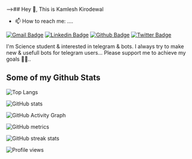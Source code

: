 

-->## Hey 👋, This is Kamlesh Kirodewal
- 📫 How to reach me: ....

[![Gmail Badge](https://img.shields.io/badge/-kkirodewal@gmail.com-c14438?style=flat&logo=Gmail&logoColor=white&link=mailto:kkirodewal@gmail.com)](mailto:kkirodewal@gmail.com) 
[![Linkedin Badge](https://img.shields.io/badge/-Kirodewal-0072b1?style=flat&logo=Linkedin&logoColor=white&link=https://www.linkedin.com/in/Kirodewal/)](https://www.linkedin.com/in/Kirodewal/) [![Github Badge](https://img.shields.io/badge/-Kirodewal-grey?style=flat&logo=github&logoColor=white&link=https://github.com/Kirodewal/)](https://www.github.com/Kirodewal/) [![Twitter Badge](https://img.shields.io/badge/-Kirodewal-00acee?style=flat&logo=twitter&logoColor=white&link=https://twitter.com/Kirodewal/)](https://www.twitter.com/Kirodewal/)

  I'm  Science student & interested in telegram & bots.
I always try to make new & usefull bots for telegram users...
   Please support me to achieve my goals 🙂😉..</p>
## Some of my Github Stats

![Top Langs](https://github-readme-stats.vercel.app/api/top-langs/?username=Kirodewal&theme=highcontrast)

![GitHub stats](https://github-readme-stats.vercel.app/api?username=Kirodewal&show_icons=true&count_private=true&theme=highcontrast)  

![GitHub Activity Graph](https://activity-graph.herokuapp.com/graph?username=Kirodewal)  

![GitHub metrics](https://metrics.lecoq.io/Kirodewal&theme=highcontrast)  

![GitHub streak stats](https://github-readme-streak-stats.herokuapp.com/?user=Kirodewal&theme=highcontrast)  

![Profile views](https://gpvc.arturio.dev/Kirodewal)  
